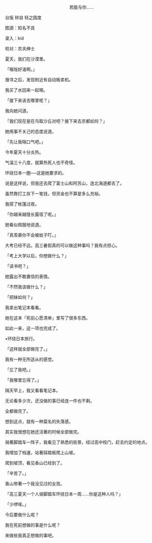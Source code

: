<p align="center">若能与你……</p>

台版 转自 轻之国度

图源：知名不具

录入：kid

校对：农夫绅士

夏天，我们在沙漠里。

「喉咙好渴啊。」

搜寻之后，发现附近有自动贩卖机。

我买了水回来一起喝。

「接下来该去哪里呢？」

我向她问道。

「我们现在是在鸟取沙丘对吧？接下来去京都如何？」

她用事不关己的态度说道。

「先让我喘口气吧。」

今年夏天十分炎热。

气温三十八度，就算热死人也不奇怪。

环绕日本一圈──这是她要求的。

说是这样说，但我还去爬了富士山和阿苏山，连北海道都去了。

虽然靠打工存下一笔钱，但资金也不算是多么充裕。

我搭了帐篷过夜。

「你越来越擅长露宿了呢。」

她看似佩服地说道。

「真羡慕你不会被蚊子叮。」

大考已经不远。高三暑假真的可以做这种事吗？我有点担心。

「考上大学以后，你想做什么？」

「读书吧？」

她露出不敢置信的表情。

「不然我该做什么？」

「把妹如何？」

我拿出笔记本看看。

她在这本「死前心愿清单」里写了很多东西。

如此一来，这一项也完成了。

•环绕日本旅行。

「这样就全部做完了。」

我有一种无所适从的感觉。

「忘了我吧。」

「我哪里忘得了。」

隔天早上，我又看看笔记本。

无论看多少次，还没做的事已经连一件也不剩。

全都做完了。

想到这点，就有一种莫名的失落感。

其实我很想在她还活著的时候全部做完。

骑著脚踏车一阵子，我看见了熟悉的街景，经过高中校门，赶去约定的地点。

我增加了档速，站著踩踏板爬上山坡。

爬到坡顶，看见香山已经到了。

「辛苦了。」

香山带著一个我没见过的女孩。

「高三夏天一个人骑脚踏车环绕日本一周……你是这种人吗？」

「少啰嗦。」

今后要做什么呢？

我在死前想做的事是什么呢？

来做些我真正想做的事吧。

